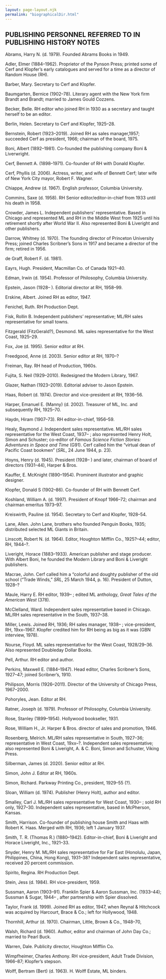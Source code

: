 ```yaml
---
layout: page-layout.njk
permalink: "biographicalDir.html"
---
```


<!-- {% comment %} -->
<style>
@import url("https://mlbib.library.virginia.edu/css/style.css")
</style>
<!-- {% endcomment %} -->

## PUBLISHING PERSONNEL REFERRED TO IN PUBLISHING HISTORY NOTES 

Abrams, Harry N. (d. 1979). Founded Abrams Books in 1949.  

Adler, Elmer (1884–1962). Proprietor of the Pynson Press; printed some of Cerf and Klopfer’s early catalogues and served for a time as a director of Random House (RH).  

Barber, Mary. Secretary to Cerf and Klopfer.  

Baumgarten, Bernice (1902–78). Literary agent with the New York firm Brandt and Brandt; married to James Gould Cozzens.  

Becker, Belle. RH editor who joined RH in 1930 as a secretary and taught herself to be an editor.  

Berlin, Helen. Secretary to Cerf and Klopfer, 1925–28.  

Bernstein, Robert (1923–2019). Joined RH as sales manager,1957; succeeded Cerf as president, 1966; chairman of the board, 1975.  

Boni, Albert (1892–1981). Co-founded the publishing company Boni & Liverwright.  

Cerf, Bennett A. (1898–1971). Co-founder of RH with Donald Klopfer.  

Cerf, Phyllis (d. 2006). Actress, writer, and wife of Bennett Cerf; later wife of New York City mayor, Robert F. Wagner.  

Chiappe, Andrew (d. 1967). English professor, Columbia University.  

Commins, Saxe (d. 1958). RH Senior editor/editor-in-chief from 1933 until his death in 1958.  

Crowder, James L. Independent publishers’ representative. Based in Chicago and represented ML and RH in the Middle West from 1925 until his retirement shortly after World War II. Also represented Boni & Liveright and other publishers.  

Darrow, Whitney (d. 1970). The founding director of Princeton University Press; joined Charles Scribner’s Sons in 1917 and became a director of the firm; retired in 1956.  

de Graff, Robert F. (d. 1981).  

Eayrs, Hugh. President, Macmillan Co. of Canada 1921–40.  

Edman, Irwin (d. 1954). Professor of Philosophy, Columbia University.  

Epstein, Jason (1928– ). Editorial director at RH, 1958–99.  

Erskine, Albert. Joined RH as editor, 1947.  

Fenichel, Ruth. RH Production Dept.  

Fisk, Rollin B. Independent publishers’ representative; ML/RH sales representative for small towns.  

Fitzgerald (FitzGerald?), Desmond. ML sales representative for the West Coast, 1925–29.  

Fox, Joe (d. 1995). Senior editor at RH.  

Freedgood, Anne (d. 2003). Senior editor at RH, 1970–?  

Freiman, Ray. RH head of Production, 1960s.  

Fujita, S. Neil (1929–2010). Redesigned the Modern Library, 1967.  

Glazer, Nathan (1923–2019). Editorial adviser to Jason Epstein.  

Haas, Robert (d. 1974). Director and vice-president at RH, 1936–56.  

Harper, Emanuel E. (Manny) (d. 2002). Treasurer of ML, Inc. and subsequently RH, 1925–70.  

Haydn, Hiram (1907–73). RH editor-in-chief, 1956–59.  

Healy, Raymond J. Independent sales representative. ML/RH sales representative for the West Coast, 1937– ; also represented Henry Holt, Simon and Schuster; co-editor of *Famous Science Fiction Stories: Adventures in Space and Time* (G91). Cerf called him the “virtual dean of Pacific Coast bookmen” (*SRL*, 24 June 1944, p. 23).  

Hoyns, Henry (d. 1945). President (1928– ) and later, chairman of board of directors (1931–44), Harper & Bros.  

Kauffer, E. McKnight (1890–1954). Prominent illustrator and graphic designer.  

Klopfer, Donald S (1902–86). Co-founder of RH with Bennett Cerf.  

Koshland, William A. (d. 1997). President of Knopf 1966–72; chairman and chairman emeritus 1973–97.  

Kreiswirth, Pauline (d. 1954). Secretary to Cerf and Klopfer, 1928–54.  

Lane, Allen. John Lane, brothers who founded Penguin Books, 1935; distributed selected ML Giants in Britain.  

Linscott, Robert N. (d. 1964). Editor, Houghton Mifflin Co., 1925?–44; editor, RH, 1944–?.  

Liveright, Horace (1883–1933). American publisher and stage producer. With Albert Boni, he founded the Modern Library and Boni & Liveright publishers.  

Macrae, John. Cerf called him a “colorful and doughty publisher of the old school (“Trade Winds,” *SRL*, 25 March 1944, p. 16). President of Dutton, 1928–?  

Maule, Harry E. RH editor, 1939– ; edited ML anthology, *Great Tales of the American West* (378).  

McClelland, Ward. Independent sales representative based in Chicago. ML/RH sales representative in the South, 1937–38.  

Miller, Lewis. Joined RH, 1936; RH sales manager, 1938– ; vice-president, RH, 19xx–1967. Klopfer credited him for RH being as big as it was (GBN interview, 1978).  

Nourse, Floyd. ML sales representative for the West Coast, 1928/29–36. Also represented Doubleday Dollar Books.  

Pell, Arthur. RH editor and author.  

Perkins, Maxwell E. (1884–1947). Head editor, Charles Scribner’s Sons, 1927–47; joined Scribner’s, 1910.  

Philipson, Morris (1926–2011). Director of the University of Chicago Press, 1967–2000.  

Pohoryles, Jean. Editor at RH.  

Ratner, Joseph (d. 1979). Professor of Philosophy, Columbia University.  

Rose, Stanley (1899–1954). Hollywood bookseller, 1931.  

Rose, William H., Jr. Harper & Bros. director of sales and promotion, 1946.  

Rosenberg, Melrich. ML/RH sales representative in South, 1927–36; representative in West Coast, 19xx–?. Independent sales representative; also represented Boni & Liveright, A. & C. Boni, Simon and Schuster, Viking Press.  

Silberman, James (d. 2020). Senior editor at RH.  

Simon, John J. Editor at RH, 1960s.  

Simon, Richard. Parkway Printing Co., president, 1929–55 (?).  

Sloan, William (d. 1974). Publisher (Henry Holt), author and editor.  

Smalley, Carl J. ML/RH sales representative for West Coast, 1930– ; sold RH only, 1927–30. Independent sales representative, based in McPherson, Kansas.  

Smith, Harrison. Co-founder of publishing house Smith and Haas with Robert K. Haas. Merged with RH, 1936; left 1 January 1937.  

Smith, T. R. (Thomas R.) (1880–1942). Editor-in-chief, Boni & Liveright and Horace Liveright, Inc., 1921–33.  

Snyder, Henry M. ML/RH sales representative for Far East (Honolulu, Japan, Philippines, China, Hong Kong), 1931–38? Independent sales representative, received 20 percent commission.  

Spirito, Regina. RH Production Dept.  

Stein, Jess (d. 1984). RH vice-president, 1959.  

Sussman, Aaron (1903–91). Franklin Spier & Aaron Sussman, Inc. (1933–44); Sussman & Sugar, 1944– , after partnership with Spier dissolved.  

Taylor, Frank (d. 1999). Joined RH as editor, 1947, when Reynal & Hitchcock was acquired by Harcourt, Brace & Co.; left for Hollywood, 1948.  

Thornhill, Arthur (d. 1970). Chairman, Little, Brown & Co., 1948–70,  

Walsh, Richard (d. 1960). Author, editor and chairman of John Day Co.; married to Pearl Buck.  

Warren, Dale. Publicity director, Houghton Mifflin Co.  

Wimpfheimer, Charles Anthony. RH vice-president, Adult Trade Division, 1966–87; Klopfer’s stepson.  

Wolff, Bertram (Bert) (d. 1963). H. Wolff Estate, ML binders.